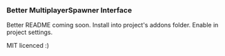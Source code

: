 ### Better MultiplayerSpawner Interface

Better README coming soon.
Install into project's addons folder.
Enable in project settings.

MIT licenced :)